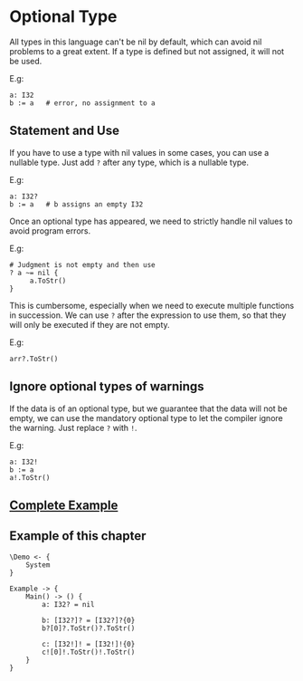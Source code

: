 # Optional Type
All types in this language can't be nil by default, which can avoid nil problems to a great extent.
If a type is defined but not assigned, it will not be used.

E.g:
```
a: I32
b := a   # error, no assignment to a
```

## Statement and Use

If you have to use a type with nil values in some cases, you can use a nullable type.
Just add `?` after any type, which is a nullable type.

E.g:
```
a: I32?
b := a   # b assigns an empty I32
```

Once an optional type has appeared, we need to strictly handle nil values to avoid program errors.

E.g:
```
# Judgment is not empty and then use
? a ~= nil {
     a.ToStr()
}
```

This is cumbersome, especially when we need to execute multiple functions in succession.
We can use `?` after the expression to use them, so that they will only be executed if they are not empty.

E.g:
```
arr?.ToStr()
```

## Ignore optional types of warnings
If the data is of an optional type, but we guarantee that the data will not be empty, we can use the mandatory optional type to let the compiler ignore the warning.
Just replace `?` with `!`.

E.g:
```
a: I32!
b := a
a!.ToStr()
```

## [Complete Example](../example.xs)

## Example of this chapter
```
\Demo <- {
    System
}

Example -> {
    Main() -> () {
        a: I32? = nil

        b: [I32?]? = [I32?]?{0}
        b?[0]?.ToStr()?.ToStr()

        c: [I32!]! = [I32!]!{0}
        c![0]!.ToStr()!.ToStr()
    }
}
```